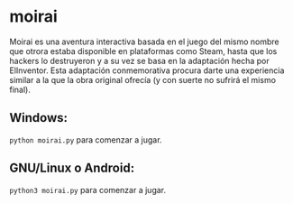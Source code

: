# moirai

Moirai es una aventura interactiva basada en el juego del mismo nombre que otrora estaba disponible en plataformas como Steam, hasta que los hackers lo destruyeron y a su vez se basa en la adaptación hecha por ElInventor. Esta adaptación conmemorativa procura darte una experiencia similar a la que la obra original ofrecía (y con suerte no sufrirá el mismo final).

## Windows:
<code>python moirai.py</code> para comenzar a jugar.

## GNU/Linux o Android:
<code>python3 moirai.py</code> para comenzar a jugar.
